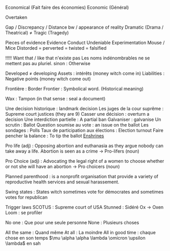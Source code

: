 Economical (Fait faire des économies)
Economic (Général)

Overtaken

Gap / Discrepancy / Distance
bw / appearance of reality 
Dramatic (Drama / Theatrical) $\neq$ Tragic (Tragedy)


Pieces of evidence
Evidence
Conduct
Undeniable
Experimentation
Mouse / Mice
Distorded = perverted = twisted = falsified

!!!!! Want that / like that n'existe pas
Les noms indénombrables ne se mettent pas au pluriel.
sinon : Otherwise

Developed $\neq$ developing 
Assets : intérêts (money witch come in)
Liabilities : Negative points (money witch come out)

Frontière : Border
Frontier : Symbolical word. (Historical meaning)

Wax : Tampon (in that sense : seal a document)


Une decision historique : landmark decision
Les juges de la cour suprême : Supreme court justices (they are 9)
Casser une décision : overturn a decision
Une interdiction partielle : A partial ban
Galvaniser : galvanise
Un scrutin : Ballot
Question soumise au vote : an issue on the ballot
Les sondages : Polls
Taux de participation aux élections : Election turnout
Faire pencher la balance : To tip the ballot
<u>Enshrines</u>

Pro life (adj) : Opposing abortion and euthanasia as they argue nobody can take away a life. Abortion is seen as a crime -> Pro-lifers (noun)

Pro Choice (adj) : Advocating the legal right of a women to choose whether or not she will have an abortion -> Pro choicers (noun)

Planned parenthood : is a nonprofit organisation that provide a variety of reproductive health services and sexual harassement.

Swing states : States witch sometimes vote for démocrates and sometimes votes for republican

Trigger laws 
SCOTUS : Supreme court of USA
Stunned : Sidéré
Ox -> Oxen
Loom : se profiler

No one : Que pour une seule personne
None : Plusieurs choses

All the same : Quand même
At all : La moindre
All in good time : chaque chose en son temps
$\mu \alpha \alpha \lambda \omicron \upsilon \lambda$
en sah


